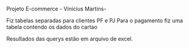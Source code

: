 Projeto E-commerce - Vinicius Martins- 

Fiz tabelas separadas para clientes PF e PJ
Para o pagamento fiz uma tabela contendo os dados do cartao


Resultados das querys estão em arquivo de excel.
